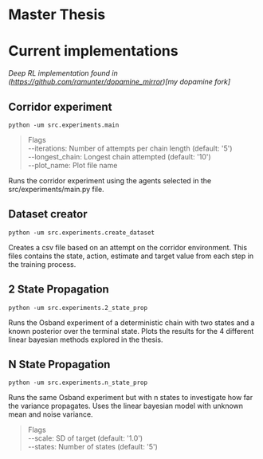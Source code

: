 # Master Thesis

# Current implementations

_Deep RL implementation found in (https://github.com/ramunter/dopamine_mirror)[my dopamine fork]_

## Corridor experiment

`python -um src.experiments.main`

>Flags  
>  --iterations: Number of attempts per chain length (default: '5')  
>  --longest_chain: Longest chain attempted (default: '10')  
>  --plot_name: Plot file name

Runs the corridor experiment using the agents selected in the src/experiments/main.py file.  

## Dataset creator

`python -um src.experiments.create_dataset`

Creates a csv file based on an attempt on the corridor environment. This files contains the state, action, estimate and target value from each step in the training process.

## 2 State Propagation

`python -um src.experiments.2_state_prop`

Runs the Osband experiment of a deterministic chain with two states and a known posterior over the terminal state. Plots the results for the 4 different linear bayesian methods explored in the thesis.

## N State Propagation

`python -um src.experiments.n_state_prop`

Runs the same Osband experiment but with n states to investigate how far the variance propagates. Uses the linear bayesian model with unknown mean and noise variance.

>Flags  
>  --scale: SD of target (default: '1.0')  
>  --states: Number of states (default: '5')
